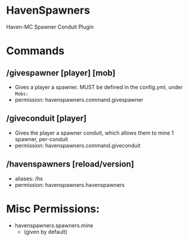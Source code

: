 # HavenSpawners
Haven-MC Spawner Conduit Plugin

# Commands
## /givespawner [player] [mob]
* Gives a player a spawner. MUST be defined in the config.yml, under `Mobs:`
* permission: havenspawners.command.givespawner
## /giveconduit [player]
* Gives the player a spawner conduit, which allows them to mine 1 spawner, per-conduit
* permission: havenspawners.command.giveconduit
## /havenspawners [reload/version]
* aliases: /hs
* permission: havenspawners.havenspawners

# Misc Permissions:
* havenspawners.spawners.mine
  * (given by default)
